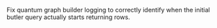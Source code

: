 Fix quantum graph builder logging to correctly identify when the initial butler query actually starts returning rows.
